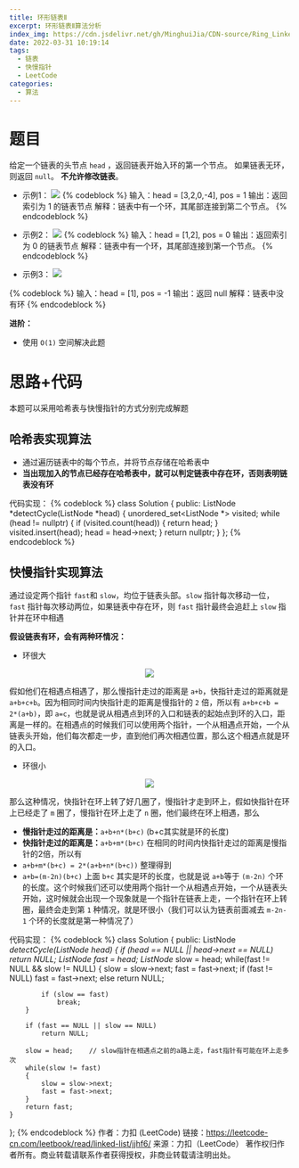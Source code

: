```yaml
---
title: 环形链表Ⅱ
excerpt: 环形链表Ⅱ算法分析
index_img: https://cdn.jsdelivr.net/gh/MinghuiJia/CDN-source/Ring_Linked_List_II/circularlinkedlist.png
date: 2022-03-31 10:19:14
tags:
  - 链表
  - 快慢指针
  - LeetCode
categories:
  - 算法
---
```


# 题目
给定一个链表的头节点 `head` ，返回链表开始入环的第一个节点。 如果链表无环，则返回 `null`。
**不允许修改链表**。

- 示例1：
![](https://cdn.jsdelivr.net/gh/MinghuiJia/CDN-source/Ring_Linked_List_II/circularlinkedlist.png)
{% codeblock %}
输入：head = [3,2,0,-4], pos = 1
输出：返回索引为 1 的链表节点
解释：链表中有一个环，其尾部连接到第二个节点。
{% endcodeblock %}

- 示例2：
![](https://cdn.jsdelivr.net/gh/MinghuiJia/CDN-source/Ring_Linked_List_II/circularlinkedlist_test2.png)
{% codeblock %}
输入：head = [1,2], pos = 0
输出：返回索引为 0 的链表节点
解释：链表中有一个环，其尾部连接到第一个节点。
{% endcodeblock %}

- 示例3：
![](https://cdn.jsdelivr.net/gh/MinghuiJia/CDN-source/Ring_Linked_List_II/circularlinkedlist_test3.png)
<!--<div align=center>{% asset_image circularlinkedlist_test3.png %}</div>-->
{% codeblock %}
输入：head = [1], pos = -1
输出：返回 null
解释：链表中没有环
{% endcodeblock %}

**进阶：**
- 使用 `O(1)` 空间解决此题

# 思路+代码
本题可以采用哈希表与快慢指针的方式分别完成解题

## 哈希表实现算法
- 通过遍历链表中的每个节点，并将节点存储在哈希表中
- **当出现加入的节点已经存在哈希表中，就可以判定链表中存在环，否则表明链表没有环**

代码实现：
{% codeblock %}
class Solution {
public:
    ListNode *detectCycle(ListNode *head) {
        unordered_set<ListNode *> visited;
        while (head != nullptr) {
            if (visited.count(head)) {
                return head;
            }
            visited.insert(head);
            head = head->next;
        }
        return nullptr;
    }
};
{% endcodeblock %}

## 快慢指针实现算法

通过设定两个指针 `fast`和 `slow`，均位于链表头部。`slow` 指针每次移动一位，`fast` 指针每次移动两位，如果链表中存在环，则 `fast` 指针最终会追赶上 `slow` 指针并在环中相遇

**假设链表有环，会有两种环情况：**

- 环很大
<div align=center><img src="https://cdn.jsdelivr.net/gh/MinghuiJia/CDN-source/Ring_Linked_List_II/fast_slow1.png" \></div>

假如他们在相遇点相遇了，那么慢指针走过的距离是 `a+b`，快指针走过的距离就是 `a+b+c+b`。因为相同时间内快指针走的距离是慢指针的 `2` 倍，所以有 `a+b+c+b = 2*(a+b)`，即 `a=c`，也就是说从相遇点到环的入口和链表的起始点到环的入口，距离是一样的。在相遇点的时候我们可以使用两个指针，一个从相遇点开始，一个从链表头开始，他们每次都走一步，直到他们再次相遇位置，那么这个相遇点就是环的入口。

- 环很小
<div align=center><img src="https://cdn.jsdelivr.net/gh/MinghuiJia/CDN-source/Ring_Linked_List_II/fast_slow2.png" \></div>

那么这种情况，快指针在环上转了好几圈了，慢指针才走到环上，假如快指针在环上已经走了 `m` 圈了，慢指针在环上走了 `n` 圈，他们最终在环上相遇，那么
- **慢指针走过的距离是：**`a+b+n*(b+c)` (b+c其实就是环的长度)
- **快指针走过的距离是：**`a+b+m*(b+c)`
在相同的时间内快指针走过的距离是慢指针的2倍，所以有
- `a+b+m*(b+c) = 2*(a+b+n*(b+c))`
整理得到
- `a+b=(m-2n)(b+c)`
上面 `b+c` 其实是环的长度，也就是说 `a+b`等于 `(m-2n)` 个环的长度。这个时候我们还可以使用两个指针一个从相遇点开始，一个从链表头开始，这时候就会出现一个现象就是一个指针在链表上走，一个指针在环上转圈，最终会走到第 `1` 种情况，就是环很小（我们可以认为链表前面减去 `m-2n-1` 个环的长度就是第一种情况了）

代码实现：
{% codeblock %}
class Solution {
public:
    ListNode *detectCycle(ListNode *head) {
        if (head == NULL || head->next == NULL)
            return NULL;
        ListNode* fast = head;
        ListNode* slow = head;
        while(fast != NULL && slow != NULL)
        {
            slow = slow->next;
            fast = fast->next;
            if (fast != NULL)
                fast = fast->next;
            else
                return NULL;
            
            if (slow == fast)
                break;
        }

        if (fast == NULL || slow == NULL)
            return NULL;

        slow = head;    // slow指针在相遇点之前的a路上走，fast指针有可能在环上走多次
        while(slow != fast)
        {
            slow = slow->next;
            fast = fast->next;
        }
        return fast;
    }
};
{% endcodeblock %}
作者：力扣 (LeetCode)
链接：https://leetcode-cn.com/leetbook/read/linked-list/jjhf6/
来源：力扣（LeetCode）
著作权归作者所有。商业转载请联系作者获得授权，非商业转载请注明出处。
